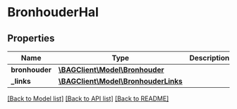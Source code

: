 # BronhouderHal

## Properties
Name | Type | Description | Notes
------------ | ------------- | ------------- | -------------
**bronhouder** | [**\BAGClient\Model\Bronhouder**](Bronhouder.md) |  | 
**_links** | [**\BAGClient\Model\BronhouderLinks**](BronhouderLinks.md) |  | [optional] 

[[Back to Model list]](../../README.md#documentation-for-models) [[Back to API list]](../../README.md#documentation-for-api-endpoints) [[Back to README]](../../README.md)

